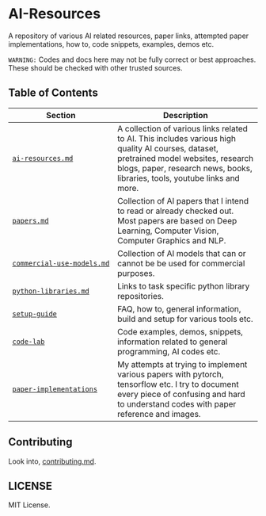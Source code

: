 # AI-Resources

A repository of various AI related resources, paper links, attempted paper implementations, how to, code snippets, examples, demos etc. 

`WARNING:` Codes and docs here may not be fully correct or best approaches. These should be checked with other trusted sources.


## Table of Contents

| Section | Description |
| --- | --- |
| [`ai‑resources.md`](https://github.com/quickgrid/AI-Resources/blob/master/ai-resources.md) | A collection of various links related to AI. This includes various high quality AI courses, dataset, pretrained model websites, research blogs, paper, research news, books, libraries, tools, youtube links and more. |
| [`papers.md`](https://github.com/quickgrid/AI-Resources/blob/master/papers.md) | Collection of AI papers that I intend to read or already checked out. Most papers are based on Deep Learning, Computer Vision, Computer Graphics and NLP. |
| [`commercial‑use‑models.md`](https://github.com/quickgrid/AI-Resources/blob/master/commercial-use-models.md) | Collection of AI models that can or cannot be be used for commercial purposes. |
| [`python-libraries.md`](https://github.com/quickgrid/AI-Resources/blob/master/python-libraries.md) | Links to task specific python library repositories. |
| [`setup‑guide`](https://github.com/quickgrid/AI-Resources/tree/master/setup-guide) | FAQ, how to, general information, build and setup for various tools etc. |
| [`code‑lab`](https://github.com/quickgrid/AI-Resources/tree/master/code-lab) | Code examples, demos, snippets, information related to general programming, AI codes etc. |
| [`paper‑implementations`](https://github.com/quickgrid/AI-Resources/tree/master/paper-implementations) | My attempts at trying to implement various papers with pytorch, tensorflow etc. I try to document every piece of confusing and hard to understand codes with paper reference and images. |

## Contributing

Look into, [contributing.md](https://github.com/quickgrid/AI-Resources/blob/master/contributing.md).

## LICENSE

MIT License.
